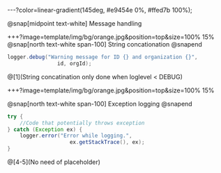 ---?color=linear-gradient(145deg, #e9454e 0%, #ffed7b 100%);

@snap[midpoint text-white]
Message handling

+++?image=template/img/bg/orange.jpg&position=top&size=100% 15%
@snap[north text-white span-100]
String concationation
@snapend

```java
logger.debug("Warning message for ID {} and organization {}",
                id, orgId);
```

@[1](String concatination only done when loglevel < DEBUG)

+++?image=template/img/bg/orange.jpg&position=top&size=100% 15%

@snap[north text-white span-100]
Exception logging
@snapend

```java
try {
    //Code that potentially throws exception
} catch (Exception ex) {
    logger.error("Error while logging.",
                    ex.getStackTrace(), ex);
}
```
@[4-5](No need of placeholder)
